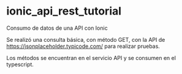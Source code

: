# ionic_api_rest_tutorial
Consumo de datos de una API con Ionic 


Se realizó una consulta básica, con método GET, con la API de https://jsonplaceholder.typicode.com/ para realizar pruebas.

Los métodos se encuentran en el servicio API y se consumen en el typescript.

